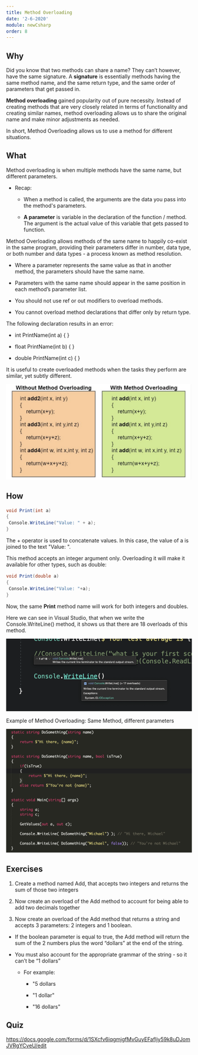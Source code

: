 ```yaml
---
title: Method Overloading
date: '2-6-2020'
module: newCsharp
order: 8
---
```


## Why

Did you know that two methods can share a name? They can’t however, have the same signature. A **signature** is essentially methods having the same method name, and the same return type, and the same order of parameters that get passed in.

**Method overloading** gained popularity out of pure necessity. Instead of creating methods that are very closely related in terms of functionality and creating similar names, method overloading allows us to share the original name and make minor adjustments as needed.

In short, Method Overloading allows us to use a method for different situations.

## What

Method overloading is when multiple methods have the same name, but different parameters.

* Recap:
  * When a method is called, the arguments are the data you pass into the method's parameters.

  * **A parameter** is variable in the declaration of the function / method. The argument is the actual value of this variable that gets passed to function.

Method Overloading allows methods of the same name to happily co-exist in the same program, providing their parameters differ in number, data type, or both number and data types - a process known as method resolution.

* Where a parameter represents the same value as that in another method, the parameters should have the same name.

* Parameters with the same name should appear in the same position in each method’s parameter list.

* You should not use ref or out modifiers to overload methods.

* You cannot overload method declarations that differ only by return type.

The following declaration results in an error:

* int PrintName(int a) { }

* float PrintName(int b) { }

* double PrintName(int c) { }

It is useful to create overloaded methods when the tasks they perform are similar, yet subtly different.

![Method Overloading](../images/methodOverloadingEx0.png "Method Overloading")

## How

```csharp
void Print(int a)
{
 Console.WriteLine("Value: " + a);
}
```

The + operator is used to concatenate values. In this case, the value of a is joined to the text "Value: ".

This method accepts an integer argument only.
Overloading it will make it available for other types, such as double:

```csharp
void Print(double a)
{
 Console.WriteLine("Value: "+a);
}
```

Now, the same **Print** method name will work for both integers and doubles.

Here we can see in Visual Studio, that when we write the Console.WriteLine() method, it shows us that there are 18 overloads of this method.

![Method Overloading](../images/methodOverloadingEx1.png "Method Overloading")

Example of Method Overloading: Same Method, different parameters

![Method Overloading](../images/methodOverloadingEx2.png "Method Overloading")

## Exercises

1. Create a method named Add, that accepts two integers and returns the sum of those two integers

2. Now create an overload of the Add method to account for being able to add two decimals together

3. Now create an overload of the Add method that returns a string and accepts 3 parameters: 2 integers and 1 boolean.
  
* If the boolean parameter is equal to true, the Add method will return the sum of the 2 numbers plus the word “dollars” at the end of the string.

* You must also account for the appropriate grammar of the string - so it can’t be “1 dollars”

  * For example:

    * "5 dollars

    * "1 dollar"

    * "16 dollars"

## Quiz

<https://docs.google.com/forms/d/1SXcfv6iqgmjgfMvGuyEFafIjy59k8uDJomJVRgYCveU/edit>

